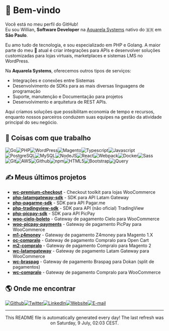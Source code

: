 
<h1>👋 Bem-vindo</h1>
<p>Você está no meu perfil do GitHub! <br/>Eu sou Willian,  <b>Software Developer</b> na <a href="https://www.aquarela.cc/" target="_blank">Aquarela  Systems</a> nativo do  🇧🇷  em <b>São Paulo</b>.</p>
<p>Eu amo tudo de tecnologia, e sou especializado em PHP e Golang. 
A maior parte do meu 💼 atual é criar integrações para APIs e desenvolver soluções customizadas para lojas virtuais, marketplaces e sistemas LMS no WordPress.</p>
<p>
  Na <b>Aquarela Systems</b>, oferecemos outros tipos de serviços:
  
 - Integrações  e conexões entre Sistemas
 - Desenvolvimento de SDKs para as mais diversas linguagens de programação
 - Suporte, manutenção e  Documentação para projetos
 - Desenvolvimento e  arquitetura de REST APIs.
</p>
<p>
Aqui criamos soluções que possibilitam economia de tempo e recursos, enquanto nossos parceiros conduzem suas equipes na gestão da atividade principal do seu negócio.
</p>
<h2>🔧 Coisas com que trabalho</h2>
<p><img alt="Go" src="https://img.shields.io/badge/-Go-531676?style=flat-square&logo=go&logoColor=white"/><img alt="PHP" src="https://img.shields.io/badge/-PHP-531676?style=flat-square&logo=php&logoColor=white"/><img alt="WordPress" src="https://img.shields.io/badge/-Wordpress-68653a?style=flat-square&logo=wordpress&logoColor=white"/><img alt="Magento" src="https://img.shields.io/badge/-Magento-68653a?style=flat-square&logo=magento&logoColor=white"/><img alt="Typescript" src="https://img.shields.io/badge/-Typescript-3c62be?style=flat-square&logo=typescript&logoColor=white"/><img alt="Javascript" src="https://img.shields.io/badge/-Javascript-3952b1?style=flat-square&logo=javascript&logoColor=white"/><img alt="PostgreSQL" src="https://img.shields.io/badge/-PostgreSQL-8d4537?style=flat-square&logo=postgresql&logoColor=white"/><img alt="MySQL" src="https://img.shields.io/badge/-MySQL-7a5539?style=flat-square&logo=mysql&logoColor=white"/><img alt="NodeJS" src="https://img.shields.io/badge/-NodeJS-55753c?style=flat-square&logo=Node.js&logoColor=white"/><img alt="React" src="https://img.shields.io/badge/-React-46a2f1?style=flat-square&logo=react&logoColor=white"/><img alt="Webpack" src="https://img.shields.io/badge/-Webpack-4182d8?style=flat-square&logo=webpack&logoColor=white"/><img alt="Docker" src="https://img.shields.io/badge/-Docker-3e72cb?style=flat-square&logo=docker&logoColor=white"/><img alt="Sass" src="https://img.shields.io/badge/-Sass-343198?style=flat-square&logo=sass&logoColor=white"/><img alt="Git" src="https://img.shields.io/badge/-Git-32218b?style=flat-square&logo=git&logoColor=white"/><img alt="AWS" src="https://img.shields.io/badge/-AWS-3f1a80?style=flat-square&logo=amazon-aws&logoColor=white"/><img alt="Github" src="https://img.shields.io/badge/-Github-7d1061?style=flat-square&logo=github&logoColor=white"/><img alt="npm" src="https://img.shields.io/badge/-npm-910c57?style=flat-square&logo=npm&logoColor=white"/><img alt="HTML5" src="https://img.shields.io/badge/-HTML5-a6094d?style=flat-square&logo=html5&logoColor=white"/><img alt="Bootstrap" src="https://img.shields.io/badge/-Bootstrap-bb0642?style=flat-square&logo=bootstrap&logoColor=white"/><img alt="jQuery" src="https://img.shields.io/badge/-jQuery-bb0642?style=flat-square&logo=jquery&logoColor=white"/>
</p>
<h2>✍ Meus últimos projetos</h2>
<ul>
  <li><a href="https://github.com/santanamic/wc-premium-checkout"><b>wc-premium-checkout</b></a> - Checkout toolkit para lojas WooCommerce</li>
  <li><a href="https://github.com/santanamic/php-latamgateway-sdk"><b>php-latamgateway-sdk</b></a> - SDK para API Latam Gateway</li>
  <li><a href="https://github.com/santanamic/php-pagarme-sdk"><b>php-pagarme-sdk</b></a> - SDK para API Pagar.me</li>
  <li><a href="https://github.com/santanamic/php-tradingview-sdk"><b>php-tradingview-sdk</b></a> - SDK para API (não oficial) TradingView</li>
  <li><a href="https://github.com/santanamic/php-picpay-sdk"><b>php-picpay-sdk</b></a> - SDK para API PicPay</li>
  <li><a href="https://github.com/santanamic/woo-cielo-boleto"><b>woo-cielo-boleto</b></a> - Gateway de pagamento Cielo para WooCommerce</li>
  <li><a href="https://github.com/santanamic/woo-picpay-payments"><b>woo-picpay-payments</b></a> - Gateway de pagamento PicPay para WooCommerce</li>
  <li><a href="https://github.com/santanamic/m1-z4money"><b>m1-z4money</b></a> - Gateway de pagamento Z4money para Magento 1.X</li>
  <li><a href="https://github.com/santanamic/oc-compralo"><b>oc-compralo</b></a> - Gateway de pagamento Compralo para Open Cart</li>
  <li><a href="https://github.com/santanamic/m2-compralo"><b>m2-compralo</b></a> - Gateway de pagamento Compralo para Magento 2</li>
  <li><a href="https://github.com/santanamic/wc-latamgateway"><b>wc-latamgateway</b></a> - Gateway de pagamento Latam Gateway para WooCommerce</li>
  <li><a href="https://github.com/santanamic/wc-braspag"><b>wc-braspag</b></a> - Gateway de pagamento Braspag para Dokan (split de pagamentos)</li>
  <li><a href="https://github.com/santanamic/wc-compralo"><b>wc-compralo</b></a> - Gateway de pagamento Compralo para WooCommerce</li>
</ul>
<h2>🌎 Onde me encontrar</h2>
<p><a href="https://github.com/santanamic" target="_blank"><img alt="Github" src="https://img.shields.io/badge/Github-%2312100E.svg?&style=for-the-badge&logo=Github&logoColor=white"/></a><a href="https://twitter.com/williansanttana" target="_blank"><img alt="Twitter" src="https://img.shields.io/badge/Twitter-%231DA1F2.svg?&style=for-the-badge&logo=Twitter&logoColor=white"/></a><a href="https://www.linkedin.com/in/willian-santana-028b32178" target="_blank"><img alt="LinkedIn" src="https://img.shields.io/badge/LinkedIn-%230077B5.svg?&style=for-the-badge&logo=LinkedIn&logoColor=white"/></a><a href="https://www.aquarela.cc" target="_blank"><img alt="Website" src="https://img.shields.io/badge/Website-%234285F4.svg?&style=for-the-badge&logo=google-chrome&logoColor=white"/></a><a href="mailto://williansantanamic@gmail.com" target="_blank"><img alt="E-mail" src="https://img.shields.io/badge/Gmail-D14836?style=for-the-badge&logo=gmail&logoColor=white"/></a>
</p>
<hr/>
<p align="center">This README file is automatically generated every day! The last refresh was on Saturday, 9 July, 02:03 CEST.<br/></p>
